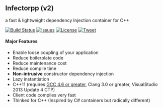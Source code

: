 ## Infectorpp (v2)
a fast & lightweight dependency Injection container for C++

[![Build Status](https://travis-ci.org/Darelbi/Infectorpp2.svg?branch=master)](https://travis-ci.org/Darelbi/Infectorpp2)
[![Issues](https://img.shields.io/github/issues/Darelbi/Infectorpp2.svg)](https://github.com/Darelbi/Infectorpp2/issues)
[![License](https://img.shields.io/badge/license-MIT-blue.svg)](https://github.com/Darelbi/Infectorpp2/blob/master/LICENSE.md)
[![Tweet](https://img.shields.io/twitter/url/https/github.com/Darelbi/Infectorpp2.svg?style=social)](http://ctt.ec/a8OEe)

#### Major Features 
  * Enable loose coupling of your application
  * Reduce boilerplate code
  * Reduce maintenance cost
  * Reduce compile time
  * **Non-intrusive** constructor dependency injection
  * Lazy instantiation
  * C++11 (requires [GCC 4.6 or greater](http://gameprog.it/articles/90/c-11-getting-started-on-windows#.U95T7aNBm7g), Clang 3.0 or greater, VisualStudio 2013 Update 4 CTP)
  * Client code compiles very fast
  * Thinked for C++ (Inspired by C# containers but radically different)
